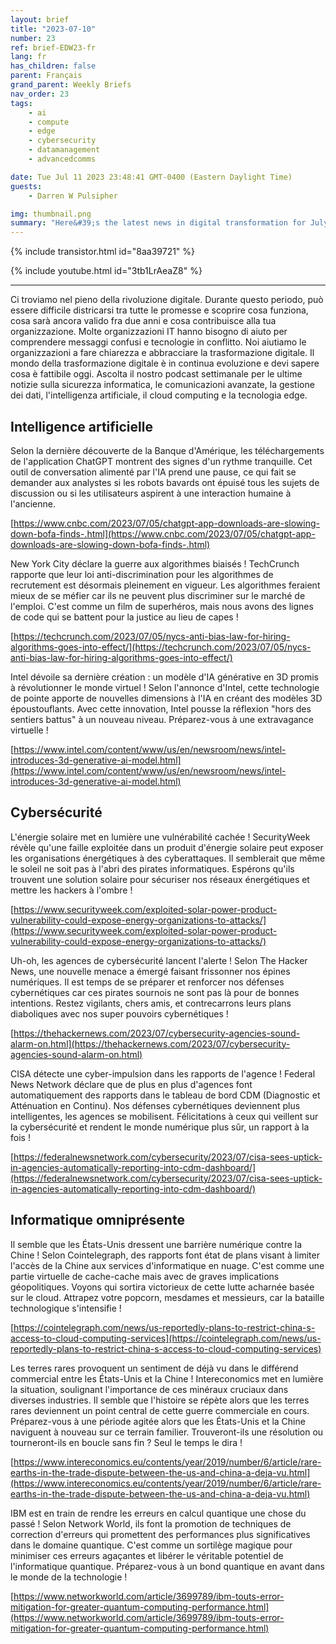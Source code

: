 ```yaml
---
layout: brief
title: "2023-07-10"
number: 23
ref: brief-EDW23-fr
lang: fr
has_children: false
parent: Français
grand_parent: Weekly Briefs
nav_order: 23
tags:
    - ai
    - compute
    - edge
    - cybersecurity
    - datamanagement
    - advancedcomms

date: Tue Jul 11 2023 23:48:41 GMT-0400 (Eastern Daylight Time)
guests:
    - Darren W Pulsipher

img: thumbnail.png
summary: "Here&#39;s the latest news in digital transformation for July 10, 2023. The ongoing trade war is starting to impact cloud services. Additionally, there&#39;s speculation that the hype around generative AI may be slowing down. On the cybersecurity front, there are concerns about whether we&#39;re doing enough to stay ahead of malicious actors."
---
```


{% include transistor.html id="8aa39721" %}



{% include youtube.html id="3tb1LrAeaZ8" %}

---

Ci troviamo nel pieno della rivoluzione digitale. Durante questo periodo, può essere difficile districarsi tra tutte le promesse e scoprire cosa funziona, cosa sarà ancora valido fra due anni e cosa contribuisce alla tua organizzazione. Molte organizzazioni IT hanno bisogno di aiuto per comprendere messaggi confusi e tecnologie in conflitto. Noi aiutiamo le organizzazioni a fare chiarezza e abbracciare la trasformazione digitale. Il mondo della trasformazione digitale è in continua evoluzione e devi sapere cosa è fattibile oggi. Ascolta il nostro podcast settimanale per le ultime notizie sulla sicurezza informatica, le comunicazioni avanzate, la gestione dei dati, l'intelligenza artificiale, il cloud computing e la tecnologia edge.
## Intelligence artificielle

Selon la dernière découverte de la Banque d'Amérique, les téléchargements de l'application ChatGPT montrent des signes d'un rythme tranquille. Cet outil de conversation alimenté par l'IA prend une pause, ce qui fait se demander aux analystes si les robots bavards ont épuisé tous les sujets de discussion ou si les utilisateurs aspirent à une interaction humaine à l'ancienne.

[https://www.cnbc.com/2023/07/05/chatgpt-app-downloads-are-slowing-down-bofa-finds-.html](https://www.cnbc.com/2023/07/05/chatgpt-app-downloads-are-slowing-down-bofa-finds-.html)

New York City déclare la guerre aux algorithmes biaisés ! TechCrunch rapporte que leur loi anti-discrimination pour les algorithmes de recrutement est désormais pleinement en vigueur. Les algorithmes feraient mieux de se méfier car ils ne peuvent plus discriminer sur le marché de l'emploi. C'est comme un film de superhéros, mais nous avons des lignes de code qui se battent pour la justice au lieu de capes !

[https://techcrunch.com/2023/07/05/nycs-anti-bias-law-for-hiring-algorithms-goes-into-effect/](https://techcrunch.com/2023/07/05/nycs-anti-bias-law-for-hiring-algorithms-goes-into-effect/)

Intel dévoile sa dernière création : un modèle d'IA générative en 3D promis à révolutionner le monde virtuel ! Selon l'annonce d'Intel, cette technologie de pointe apporte de nouvelles dimensions à l'IA en créant des modèles 3D époustouflants. Avec cette innovation, Intel pousse la réflexion "hors des sentiers battus" à un nouveau niveau. Préparez-vous à une extravagance virtuelle !

[https://www.intel.com/content/www/us/en/newsroom/news/intel-introduces-3d-generative-ai-model.html](https://www.intel.com/content/www/us/en/newsroom/news/intel-introduces-3d-generative-ai-model.html)

## Cybersécurité

L'énergie solaire met en lumière une vulnérabilité cachée ! SecurityWeek révèle qu'une faille exploitée dans un produit d'énergie solaire peut exposer les organisations énergétiques à des cyberattaques. Il semblerait que même le soleil ne soit pas à l'abri des pirates informatiques. Espérons qu'ils trouvent une solution solaire pour sécuriser nos réseaux énergétiques et mettre les hackers à l'ombre !

[https://www.securityweek.com/exploited-solar-power-product-vulnerability-could-expose-energy-organizations-to-attacks/](https://www.securityweek.com/exploited-solar-power-product-vulnerability-could-expose-energy-organizations-to-attacks/)

Uh-oh, les agences de cybersécurité lancent l'alerte ! Selon The Hacker News, une nouvelle menace a émergé faisant frissonner nos épines numériques. Il est temps de se préparer et renforcer nos défenses cybernétiques car ces pirates sournois ne sont pas là pour de bonnes intentions. Restez vigilants, chers amis, et contrecarrons leurs plans diaboliques avec nos super pouvoirs cybernétiques !

[https://thehackernews.com/2023/07/cybersecurity-agencies-sound-alarm-on.html](https://thehackernews.com/2023/07/cybersecurity-agencies-sound-alarm-on.html)

CISA détecte une cyber-impulsion dans les rapports de l'agence ! Federal News Network déclare que de plus en plus d'agences font automatiquement des rapports dans le tableau de bord CDM (Diagnostic et Atténuation en Continu). Nos défenses cybernétiques deviennent plus intelligentes, les agences se mobilisent. Félicitations à ceux qui veillent sur la cybersécurité et rendent le monde numérique plus sûr, un rapport à la fois !

[https://federalnewsnetwork.com/cybersecurity/2023/07/cisa-sees-uptick-in-agencies-automatically-reporting-into-cdm-dashboard/](https://federalnewsnetwork.com/cybersecurity/2023/07/cisa-sees-uptick-in-agencies-automatically-reporting-into-cdm-dashboard/)

## Informatique omniprésente

Il semble que les États-Unis dressent une barrière numérique contre la Chine ! Selon Cointelegraph, des rapports font état de plans visant à limiter l'accès de la Chine aux services d'informatique en nuage. C'est comme une partie virtuelle de cache-cache mais avec de graves implications géopolitiques. Voyons qui sortira victorieux de cette lutte acharnée basée sur le cloud. Attrapez votre popcorn, mesdames et messieurs, car la bataille technologique s'intensifie !

[https://cointelegraph.com/news/us-reportedly-plans-to-restrict-china-s-access-to-cloud-computing-services](https://cointelegraph.com/news/us-reportedly-plans-to-restrict-china-s-access-to-cloud-computing-services)

Les terres rares provoquent un sentiment de déjà vu dans le différend commercial entre les États-Unis et la Chine ! Intereconomics met en lumière la situation, soulignant l'importance de ces minéraux cruciaux dans diverses industries. Il semble que l'histoire se répète alors que les terres rares deviennent un point central de cette guerre commerciale en cours. Préparez-vous à une période agitée alors que les États-Unis et la Chine naviguent à nouveau sur ce terrain familier. Trouveront-ils une résolution ou tourneront-ils en boucle sans fin ? Seul le temps le dira !

[https://www.intereconomics.eu/contents/year/2019/number/6/article/rare-earths-in-the-trade-dispute-between-the-us-and-china-a-deja-vu.html](https://www.intereconomics.eu/contents/year/2019/number/6/article/rare-earths-in-the-trade-dispute-between-the-us-and-china-a-deja-vu.html)

IBM est en train de rendre les erreurs en calcul quantique une chose du passé ! Selon Network World, ils font la promotion de techniques de correction d'erreurs qui promettent des performances plus significatives dans le domaine quantique. C'est comme un sortilège magique pour minimiser ces erreurs agaçantes et libérer le véritable potentiel de l'informatique quantique. Préparez-vous à un bond quantique en avant dans le monde de la technologie !

[https://www.networkworld.com/article/3699789/ibm-touts-error-mitigation-for-greater-quantum-computing-performance.html](https://www.networkworld.com/article/3699789/ibm-touts-error-mitigation-for-greater-quantum-computing-performance.html)


